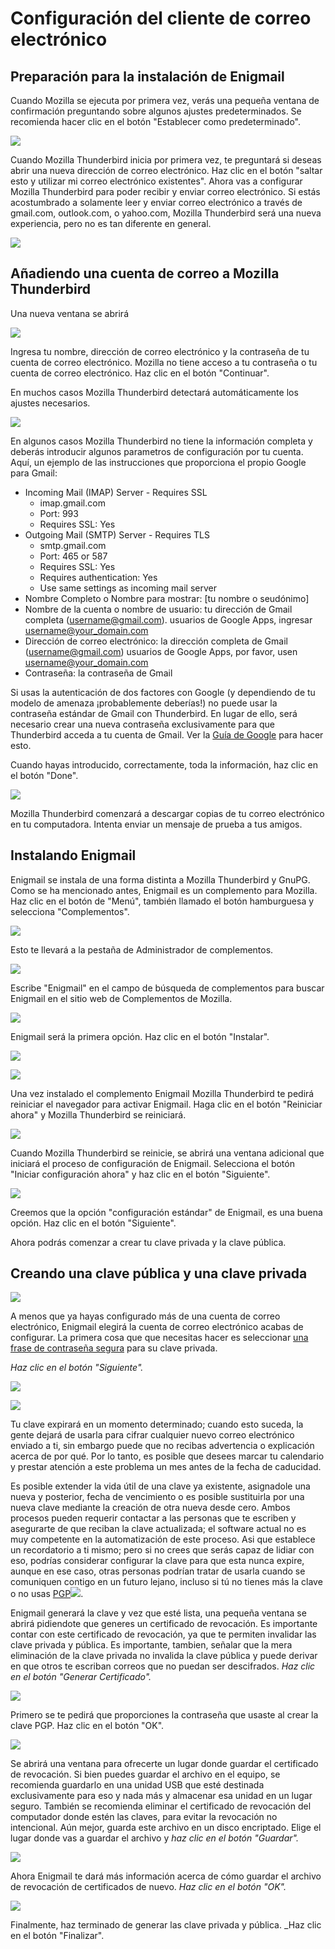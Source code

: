# Configuración del cliente de correo electrónico

## Preparación para la instalación de Enigmail

Cuando Mozilla se ejecuta por primera vez, verás una pequeña ventana de confirmación preguntando sobre algunos ajustes predeterminados. Se recomienda hacer clic en el botón "Establecer como predeterminado".

![](https://ssd.eff.org/files/2016/08/12/020.png)

Cuando Mozilla Thunderbird inicia por primera vez, te preguntará si deseas abrir una nueva dirección de correo electrónico. Haz clic en el botón "saltar esto y utilizar mi correo electrónico existentes". Ahora vas a configurar Mozilla Thunderbird para poder recibir y enviar correo electrónico. Si estás acostumbrado a solamente leer y enviar correo electrónico a través de gmail.com, outlook.com, o yahoo.com, Mozilla Thunderbird será una nueva experiencia, pero no es tan diferente en general.

![](https://ssd.eff.org/files/2016/08/12/021.png)

## Añadiendo una cuenta de correo a Mozilla Thunderbird

Una nueva ventana se abrirá

![](https://ssd.eff.org/files/2016/08/12/022.png)

Ingresa tu nombre, dirección de correo electrónico y la contraseña de tu cuenta de correo electrónico. Mozilla no tiene acceso a tu contraseña o tu cuenta de correo electrónico. Haz clic en el botón "Continuar".

En muchos casos Mozilla Thunderbird detectará automáticamente los ajustes necesarios.

![](https://ssd.eff.org/files/2016/08/12/024.png)

En algunos casos Mozilla Thunderbird no tiene la información completa y deberás introducir algunos parametros de configuración por tu cuenta. Aquí, un ejemplo de las instrucciones que proporciona el propio Google para Gmail:

- Incoming Mail (IMAP) Server - Requires SSL
  - imap.gmail.com
  - Port: 993
  - Requires SSL: Yes
- Outgoing Mail (SMTP) Server - Requires TLS
  - smtp.gmail.com
  - Port: 465 or 587
  - Requires SSL: Yes
  - Requires authentication: Yes
  - Use same settings as incoming mail server
- Nombre Completo o Nombre para mostrar: [tu nombre o seudónimo]
- Nombre de la cuenta o nombre de usuario: tu dirección de Gmail completa ([username@gmail.com](mailto:username@gmail.com)). usuarios de Google Apps, ingresar [username@your_domain.com](mailto:username@your_domain.com)
- Dirección de correo electrónico: la dirección completa de Gmail ([username@gmail.com](mailto:username@gmail.com)) usuarios de Google Apps, por favor, usen [username@your_domain.com](mailto:username@your_domain.com)
- Contraseña: la contraseña de Gmail

Si usas la autenticación de dos factores con Google (y dependiendo de tu modelo de amenaza ¡probablemente deberías!) no puede usar la contraseña estándar de Gmail con Thunderbird. En lugar de ello, será necesario crear una nueva contraseña exclusivamente para que Thunderbird acceda a tu cuenta de Gmail. Ver la [Guía de Google](https://support.google.com/mail/answer/185833?hl=en&rd=1) para hacer esto.

Cuando hayas introducido, correctamente, toda la información, haz clic en el botón "Done".

![](https://ssd.eff.org/files/2016/08/12/025.png)

Mozilla Thunderbird comenzará a descargar copias de tu correo electrónico en tu computadora. Intenta enviar un mensaje de prueba a tus amigos.



## Instalando Enigmail

Enigmail se instala de una forma distinta a Mozilla Thunderbird y GnuPG. Como se ha mencionado antes, Enigmail es un complemento para Mozilla. Haz clic en el botón de "Menú", también llamado el botón hamburguesa y selecciona "Complementos".

![](https://ssd.eff.org/files/2016/08/12/026.png)

Esto te llevará a la pestaña de Administrador de complementos.

![](https://ssd.eff.org/files/2016/08/12/027.png)

Escribe "Enigmail" en el campo de búsqueda de complementos para buscar Enigmail en el sitio web de Complementos de Mozilla.

![](https://ssd.eff.org/files/2016/08/12/028.png)

Enigmail será la primera opción. Haz clic en el botón "Instalar".

![](https://ssd.eff.org/files/2016/08/12/029.png)

![](https://ssd.eff.org/files/2016/08/12/030.png)

Una vez instalado el complemento Enigmail Mozilla Thunderbird te pedirá reiniciar el navegador para activar Enigmail. Haga clic en el botón "Reiniciar ahora" y Mozilla Thunderbird se reiniciará.

![](https://ssd.eff.org/files/2016/08/12/032.png)

Cuando Mozilla Thunderbird se reinicie, se abrirá una ventana adicional que iniciará el proceso de configuración de Enigmail. Selecciona el botón "Iniciar configuración ahora" y haz clic en el botón "Siguiente".

![](https://ssd.eff.org/files/2016/08/12/033.png)

Creemos que la opción "configuración estándar" de Enigmail, es una buena opción. Haz clic en el botón "Siguiente".

Ahora podrás comenzar a crear tu clave privada y la clave pública.

</div>

<div class="field-item odd">

## Creando una clave pública y una clave privada

![](https://ssd.eff.org/files/2016/08/12/034.png)

A menos que ya hayas configurado más de una cuenta de correo electrónico, Enigmail elegirá la cuenta de correo electrónico acabas de configurar. La primera cosa que que necesitas hacer es seleccionar [una frase de contraseña segura](http://ssd.eff.org/en/module/creating-strong-passwords) para su clave privada.

_Haz clic en el botón "Siguiente"._

![](https://ssd.eff.org/files/2016/08/12/035.png)

![](https://ssd.eff.org/files/2016/08/12/036.png)

Tu clave expirará en un momento determinado; cuando esto suceda, la gente dejará de usarla para cifrar cualquier nuevo correo electrónico enviado a ti, sin embargo puede que no recibas advertencia o explicación acerca de por qué. Por lo tanto, es posible que desees marcar tu calendario y prestar atención a este problema un mes antes de la fecha de caducidad.

Es posible extender la vida útil de una clave ya existente, asignadole una nueva y posterior, fecha de vencimiento o es posible sustituirla por una nueva clave mediante la creación de otra nueva desde cero. Ambos procesos pueden requerir contactar a las personas que te escriben y asegurarte de que reciban la clave actualizada; el software actual no es muy competente en la automatización de este proceso. Asi que establece un recordatorio a ti mismo; pero si no crees que serás capaz de lidiar con eso, podrías considerar configurar la clave para que esta nunca expire, aunque en ese caso, otras personas podrían tratar de usarla cuando se comuniquen contigo en un futuro lejano, incluso si tú no tienes más la clave o no usas [PGP![](https://ssd.eff.org/sites/all/themes/ssd/img/info.png)](/es/glossary/pgp "PGP or Pretty Good Privacy was one of the first popular implementations of public key cryptography. Phil Zimmermann, its creator, wrote the program in 1991 to help activists and others protect their communications. He was formally investigated by the US government when the program spread outside the United States. At the time, exporting tools that included strong public key encryption was a violation of US law. PGP continues to exist as a commercial software product. A free implementation of the same underlying standard that PGP uses called GnuPG (or GPG) is also available. Because both use the same interchangeable approach, people will refer to using a “PGP key” or sending a “PGP message”, even if they are using GnuPG. ").

Enigmail generará la clave y vez que esté lista, una pequeña ventana se abrirá pidiendote que generes un certificado de revocación. Es importante contar con este certificado de revocación, ya que te permiten invalidar las clave privada y pública. Es importante, tambien, señalar que la mera eliminación de la clave privada no invalida la clave pública y puede derivar en que otros te escriban correos que no puedan ser descifrados. _Haz clic en el botón "Generar Certificado"._

![](https://ssd.eff.org/files/2016/08/12/037.png)

Primero se te pedirá que proporciones la contraseña que usaste al crear la clave PGP. Haz clic en el botón "OK".

![](https://ssd.eff.org/files/2016/08/12/038.png)

Se abrirá una ventana para ofrecerte un lugar donde guardar el certificado de revocación. Si bien puedes guardar el archivo en el equipo, se recomienda guardarlo en una unidad USB que esté destinada exclusivamente para eso y nada más y almacenar esa unidad en un lugar seguro. También se recomienda eliminar el certificado de revocación del computador donde estén las claves, para evitar la revocación no intencional. Aún mejor, guarda este archivo en un disco encriptado. Elige el lugar donde vas a guardar el archivo y _haz clic en el botón "Guardar"._

![](https://ssd.eff.org/files/2016/08/12/039.png)

Ahora Enigmail te dará más información acerca de cómo guardar el archivo de revocación de certificados de nuevo. _Haz clic en el botón "OK"._

![](https://ssd.eff.org/files/2016/08/12/040.png)

Finalmente, haz terminado de generar las clave privada y pública. _Haz clic en el botón "Finalizar".
